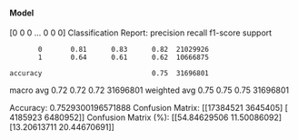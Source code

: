 #### Model
[0 0 0 ... 0 0 0]
Classification Report:
              precision    recall  f1-score   support

           0       0.81      0.83      0.82  21029926
           1       0.64      0.61      0.62  10666875

    accuracy                           0.75  31696801
   macro avg       0.72      0.72      0.72  31696801
weighted avg       0.75      0.75      0.75  31696801

Accuracy: 0.7529300196571888
Confusion Matrix:
[[17384521  3645405]
 [ 4185923  6480952]]
Confusion Matrix (%):
[[54.84629506 11.50086092]
 [13.20613711 20.44670691]]
